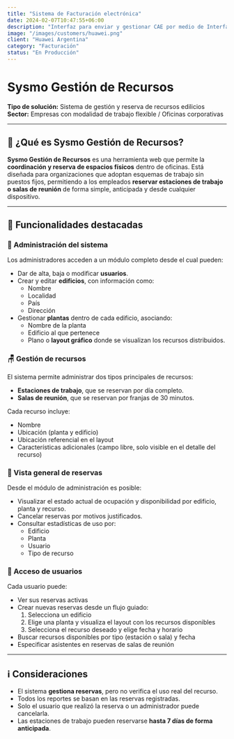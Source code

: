 ```yaml
---
title: "Sistema de Facturación electrónica"
date: 2024-02-07T10:47:55+06:00
description: "Interfaz para enviar y gestionar CAE por medio de Interfacturas"
image: "/images/customers/huawei.png"
client: "Huawei Argentina"
category: "Facturación"
status: "En Producción"
---
```

# Sysmo Gestión de Recursos

**Tipo de solución:** Sistema de gestión y reserva de recursos edilicios  
**Sector:** Empresas con modalidad de trabajo flexible / Oficinas corporativas

---

## 🎯 ¿Qué es Sysmo Gestión de Recursos?

**Sysmo Gestión de Recursos** es una herramienta web que permite la **coordinación y reserva de espacios físicos** dentro de oficinas. Está diseñada para organizaciones que adoptan esquemas de trabajo sin puestos fijos, permitiendo a los empleados **reservar estaciones de trabajo o salas de reunión** de forma simple, anticipada y desde cualquier dispositivo.

---

## 🧩 Funcionalidades destacadas

### 🔧 Administración del sistema

Los administradores acceden a un módulo completo desde el cual pueden:

- Dar de alta, baja o modificar **usuarios**.
- Crear y editar **edificios**, con información como:
  - Nombre
  - Localidad
  - País
  - Dirección
- Gestionar **plantas** dentro de cada edificio, asociando:
  - Nombre de la planta
  - Edificio al que pertenece
  - Plano o **layout gráfico** donde se visualizan los recursos distribuidos.

### 🪑 Gestión de recursos

El sistema permite administrar dos tipos principales de recursos:

- **Estaciones de trabajo**, que se reservan por día completo.
- **Salas de reunión**, que se reservan por franjas de 30 minutos.

Cada recurso incluye:

- Nombre
- Ubicación (planta y edificio)
- Ubicación referencial en el layout
- Características adicionales (campo libre, solo visible en el detalle del recurso)

### 📆 Vista general de reservas

Desde el módulo de administración es posible:

- Visualizar el estado actual de ocupación y disponibilidad por edificio, planta y recurso.
- Cancelar reservas por motivos justificados.
- Consultar estadísticas de uso por:
  - Edificio
  - Planta
  - Usuario
  - Tipo de recurso

### 👥 Acceso de usuarios

Cada usuario puede:

- Ver sus reservas activas
- Crear nuevas reservas desde un flujo guiado:
  1. Selecciona un edificio
  2. Elige una planta y visualiza el layout con los recursos disponibles
  3. Selecciona el recurso deseado y elige fecha y horario
- Buscar recursos disponibles por tipo (estación o sala) y fecha
- Especificar asistentes en reservas de salas de reunión

---

## ℹ️ Consideraciones

- El sistema **gestiona reservas**, pero no verifica el uso real del recurso.
- Todos los reportes se basan en las reservas registradas.
- Solo el usuario que realizó la reserva o un administrador puede cancelarla.
- Las estaciones de trabajo pueden reservarse **hasta 7 días de forma anticipada**.

